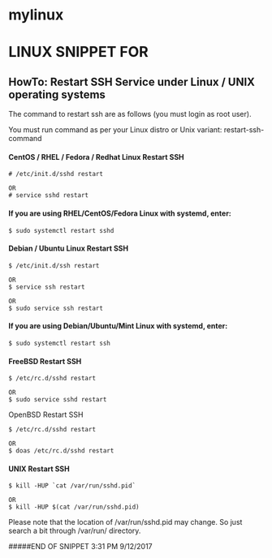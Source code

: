 # mylinux


# LINUX SNIPPET FOR 

## HowTo: Restart SSH Service under Linux / UNIX operating systems

The command to restart ssh are as follows (you must login as root user). 

You must run command as per your Linux distro or Unix variant: restart-ssh-command


#### CentOS / RHEL / Fedora / Redhat Linux Restart SSH

```Linux
# /etc/init.d/sshd restart

OR
# service sshd restart
```

#### If you are using RHEL/CentOS/Fedora Linux with systemd, enter:
```
$ sudo systemctl restart sshd
```
#### Debian / Ubuntu Linux Restart SSH
```
$ /etc/init.d/ssh restart

OR
$ service ssh restart

OR
$ sudo service ssh restart
```
#### If you are using Debian/Ubuntu/Mint Linux with systemd, enter:
```
$ sudo systemctl restart ssh
```
#### FreeBSD Restart SSH
```
$ /etc/rc.d/sshd restart

OR
$ sudo service sshd restart
```
OpenBSD Restart SSH
```
$ /etc/rc.d/sshd restart

OR
$ doas /etc/rc.d/sshd restart
```
#### UNIX Restart SSH
```
$ kill -HUP `cat /var/run/sshd.pid`

OR
$ kill -HUP $(cat /var/run/sshd.pid)
```
Please note that the location of /var/run/sshd.pid may change. 
So just search a bit through /var/run/ directory.

#####END OF SNIPPET 3:31 PM 9/12/2017